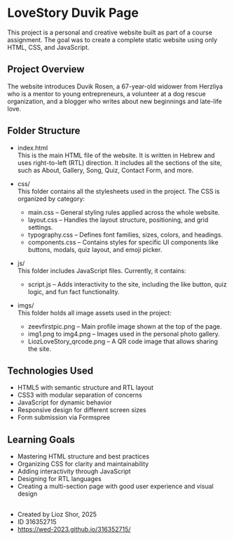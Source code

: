 # LoveStory Duvik Page

This project is a personal and creative website built as part of a course assignment. The goal was to create a complete static website using only HTML, CSS, and JavaScript.

## Project Overview

The website introduces Duvik Rosen, a 67-year-old widower from Herzliya who is a mentor to young entrepreneurs, a volunteer at a dog rescue organization, and a blogger who writes about new beginnings and late-life love.

## Folder Structure

- index.html  
  This is the main HTML file of the website. It is written in Hebrew and uses right-to-left (RTL) direction. It includes all the sections of the site, such as About, Gallery, Song, Quiz, Contact Form, and more.

- css/  
  This folder contains all the stylesheets used in the project. The CSS is organized by category:
  - main.css – General styling rules applied across the whole website.
  - layout.css – Handles the layout structure, positioning, and grid settings.
  - typography.css – Defines font families, sizes, colors, and headings.
  - components.css – Contains styles for specific UI components like buttons, modals, quiz layout, and emoji picker.

- js/  
  This folder includes JavaScript files. Currently, it contains:
  - script.js – Adds interactivity to the site, including the like button, quiz logic, and fun fact functionality.

- imgs/  
  This folder holds all image assets used in the project:
  - zeevfirstpic.png – Main profile image shown at the top of the page.
  - img1.png to img4.png – Images used in the personal photo gallery.
  - LiozLoveStory_qrcode.png – A QR code image that allows sharing the site.

## Technologies Used

- HTML5 with semantic structure and RTL layout
- CSS3 with modular separation of concerns
- JavaScript for dynamic behavior
- Responsive design for different screen sizes
- Form submission via Formspree

## Learning Goals

- Mastering HTML structure and best practices
- Organizing CSS for clarity and maintainability
- Adding interactivity through JavaScript
- Designing for RTL languages
- Creating a multi-section page with good user experience and visual design
  
##

- Created by Lioz Shor, 2025
- ID 316352715
- https://wed-2023.github.io/316352715/
